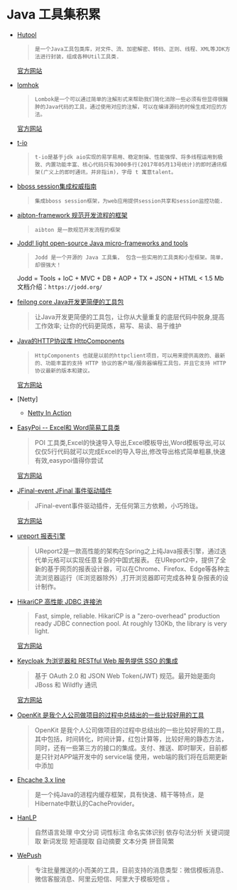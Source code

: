# Java 工具集积累

* [Hutool](https://github.com/looly/hutool)
  > `是一个Java工具包类库，对文件、流、加密解密、转码、正则、线程、XML等JDK方法进行封装，组成各种Util工具类.`

  [官方网站](http://www.hutool.cn/)

* [lomhok](https://github.com/rzwitserloot/lombok)
  > `Lombok是一个可以通过简单的注解形式来帮助我们简化消除一些必须有但显得很臃肿的Java代码的工具，通过使用对应的注解，可以在编译源码的时候生成对应的方法。`

  [官方网站](https://projectlombok.org/)

* [t-io](https://gitee.com/tywo45/t-io)
  > `t-io是基于jdk aio实现的易学易用、稳定耐操、性能强悍、将多线程运用到极致、内置功能丰富、核心代码只有3000多行(2017年05月13号统计)的即时通讯框架(广义上的即时通讯，并非指im)，字母 t 寓意talent。`

* [bboss session集成权威指南](https://github.com/bbossgroups/security)
  > `集成bboss session框架，为web应用提供session共享和session监控功能.`

* [aibton-framework 规范开发流程的框架](https://gitee.com/aibton/aibton-framework)
  > `aibton 是一款规范开发流程的框架`

* [Jodd! light open-source Java micro-frameworks and tools](https://github.com/oblac/jodd)
  > `Jodd 是一个开源的 Java 工具集， 包含一些实用的工具类和小型框架。简单，却很强大！`

    Jodd = Tools + IoC + MVC + DB + AOP + TX + JSON + HTML < 1.5 Mb
    文档介绍：`https://jodd.org/`

* [feilong core Java开发更简便的工具包](https://gitee.com/ifeilong/feilong-core)
  > 让Java开发更简便的工具包，让你从大量重复的底层代码中脱身,提高工作效率; 让你的代码更简炼，易写、易读、易于维护

* [Java的HTTP协议库 HttpComponents](https://www.oschina.net/p/httpclient)
  > `HttpComponents 也就是以前的httpclient项目，可以用来提供高效的、最新的、功能丰富的支持 HTTP 协议的客户端/服务器编程工具包，并且它支持 HTTP 协议最新的版本和建议。`

  [官方网站](http://hc.apache.org/)

* [Netty]
  * [Netty In Action](http://lanxinglan.cn/2017/09/13/Netty-In-Action-%E4%BA%8C/)

* [EasyPoi -- Excel和 Word简易工具类](https://gitee.com/lemur/easypoi)
  > POI 工具类,Excel的快速导入导出,Excel模板导出,Word模板导出,可以仅仅5行代码就可以完成Excel的导入导出,修改导出格式简单粗暴,快速有效,easypoi值得你尝试 

  [官方网站](http://www.afterturn.cn/)

* [JFinal-event JFinal 事件驱动插件](https://gitee.com/596392912/JFinal-event)
  > JFinal-event事件驱动插件，无任何第三方依赖，小巧玲珑。

  [官方网站](http://www.dreamlu.net)

* [ureport 报表引擎](https://github.com/youseries/ureport)
  > UReport2是一款高性能的架构在Spring之上纯Java报表引擎，通过迭代单元格可以实现任意复杂的中国式报表。
  > 在UReport2中，提供了全新的基于网页的报表设计器，可以在Chrome、Firefox、Edge等各种主流浏览器运行（IE浏览器除外）,打开浏览器即可完成各种复杂报表的设计制作。

* [HikariCP 高性能 JDBC 连接池](https://github.com/brettwooldridge/HikariCP)
  > Fast, simple, reliable. HikariCP is a "zero-overhead" production ready JDBC connection pool. At roughly 130Kb, the library is very light.

  [官方网站](http://brettwooldridge.github.io/HikariCP/)

* [Keycloak 为浏览器和 RESTful Web 服务提供 SSO 的集成](https://github.com/keycloak/keycloak)
  > 基于 OAuth 2.0 和 JSON Web Token(JWT) 规范。最开始是面向 JBoss 和 Wildfly 通讯

  [官方网站](http://www.keycloak.org/)

* [OpenKit 是我个人公司做项目的过程中总结出的一些比较好用的工具](https://gitee.com/benhailong/open_kit)
  > OpenKit 是我个人公司做项目的过程中总结出的一些比较好用的工具，其中包括，时间转化，时间计算，红包计算等，比较好用的静态方法，同时，还有一些第三方的接口的集成。支付、推送、即时聊天，目前都是只针对APP端开发中的 service端 使用，web端的我们将在后期更新中添加

* [Ehcache 3.x line](https://github.com/ehcache/ehcache3)
  > 是一个纯Java的进程内缓存框架，具有快速、精干等特点，是Hibernate中默认的CacheProvider。

* [HanLP](https://github.com/hankcs/HanLP)
  > 自然语言处理 中文分词 词性标注 命名实体识别 依存句法分析 关键词提取 新词发现 短语提取 自动摘要 文本分类 拼音简繁

* [WePush](https://github.com/rememberber/WePush)
  > 专注批量推送的小而美的工具，目前支持的消息类型：微信模板消息、微信客服消息、阿里云短信、阿里大于模板短信 。